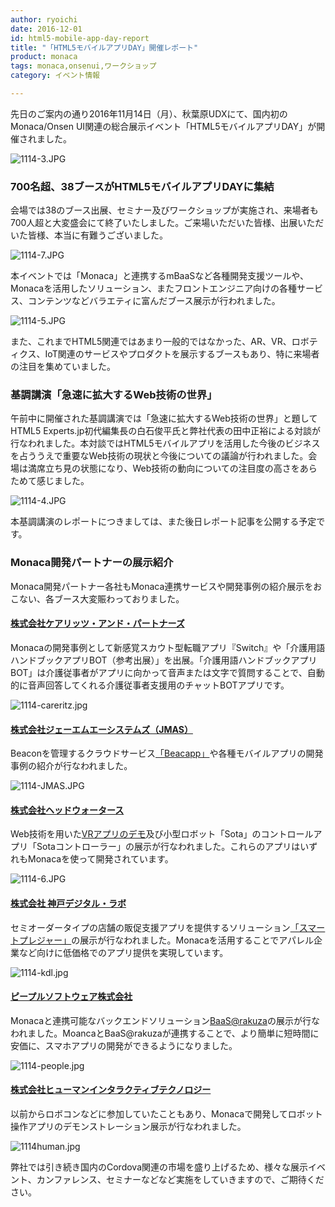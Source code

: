 ```yaml
---
author: ryoichi
date: 2016-12-01
id: html5-mobile-app-day-report
title: "「HTML5モバイルアプリDAY」開催レポート"
product: monaca
tags: monaca,onsenui,ワークショップ
category: イベント情報

---
```





先日のご案内の通り2016年11月14日（月）、秋葉原UDXにて、国内初のMonaca/Onsen UI関連の総合展示イベント「HTML5モバイルアプリDAY」が開催されました。

![1114-3.JPG](/blog/content/images/2016/Dec/1114-3.JPG)


### 700名超、38ブースがHTML5モバイルアプリDAYに集結

会場では38のブース出展、セミナー及びワークショップが実施され、来場者も700人超と大変盛会にて終了いたしました。ご来場いただいた皆様、出展いただいた皆様、本当に有難うございました。


![1114-7.JPG](/blog/content/images/2016/Dec/1114-7.JPG)



本イベントでは「Monaca」と連携するmBaaSなど各種開発支援ツールや、Monacaを活用したソリューション、またフロントエンジニア向けの各種サービス、コンテンツなどバラエティに富んだブース展示が行われました。

![1114-5.JPG](/blog/content/images/2016/Dec/1114-5.JPG)



また、これまでHTML5関連ではあまり一般的ではなかった、AR、VR、ロボティクス、IoT関連のサービスやプロダクトを展示するブースもあり、特に来場者の注目を集めていました。

### 基調講演「急速に拡大するWeb技術の世界」
午前中に開催された基調講演では「急速に拡大するWeb技術の世界」と題してHTML5 Experts.jp初代編集長の白石俊平氏と弊社代表の田中正裕による対談が行なわれました。本対談ではHTML5モバイルアプリを活用した今後のビジネスを占ううえで重要なWeb技術の現状と今後についての議論が行われました。会場は満席立ち見の状態になり、Web技術の動向についての注目度の高さをあらためて感じました。

![1114-4.JPG](/blog/content/images/2016/Dec/1114-4.JPG)

本基調講演のレポートにつきましては、また後日レポート記事を公開する予定です。


### Monaca開発パートナーの展示紹介

Monaca開発パートナー各社もMonaca連携サービスや開発事例の紹介展示をおこない、各ブース大変賑わっておりました。




#### [株式会社ケアリッツ・アンド・パートナーズ](http://https://www.careritz.co.jp/it/)
Monacaの開発事例として新感覚スカウト型転職アプリ『Switch』や「介護用語ハンドブックアプリBOT（参考出展）」を出展。「介護用語ハンドブックアプリBOT」は介護従事者がアプリに向かって音声または文字で質問することで、自動的に音声回答してくれる介護従事者支援用のチャットBOTアプリです。


![1114-careritz.jpg](/blog/content/images/2016/Dec/1114-careritz.jpg)



#### [株式会社ジェーエムエーシステムズ（JMAS）](https://www.jmas.co.jp/)
Beaconを管理するクラウドサービス[「Beacapp」](https://www.jmas.co.jp/services/beacap.php)や各種モバイルアプリの開発事例の紹介が行なわれました。


![1114-JMAS.JPG](/blog/content/images/2016/Dec/1114-JMAS.JPG)


#### [株式会社ヘッドウォータース](http://www.headwaters.co.jp/)
Web技術を用いた[VRアプリのデモ](http://www.headwaters.co.jp/service/webvr.html)及び小型ロボット「Sota」のコントロールアプリ「Sotaコントローラー」の展示が行なわれました。これらのアプリはいずれもMonacaを使って開発されています。

![1114-6.JPG](/blog/content/images/2016/Dec/1114-6.JPG)


#### [株式会社 神戸デジタル・ラボ](http://www.kdl.co.jp/)
セミオーダータイプの店舗の販促支援アプリを提供するソリューション[「スマートプレジャー」](http://smartpleasure.jp/)の展示が行なわれました。Monacaを活用することでアパレル企業など向けに低価格でのアプリ提供を実現しています。


![1114-kdl.jpg](/blog/content/images/2016/Dec/1114-kdl.jpg)




#### [ピープルソフトウェア株式会社](http://www.pscsrv.co.jp/)
Monacaと連携可能なバックエンドソリューション[BaaS@rakuza](http://www.raku-za.jp/baas/)の展示が行なわれました。MoancaとBaaS@rakuzaが連携することで、より簡単に短時間に安価に、スマホアプリの開発ができるようになりました。


![1114-people.jpg](/blog/content/images/2016/Dec/1114-people.jpg)



#### [株式会社ヒューマンインタラクティブテクノロジー](http://www.hit-inc.jp/)
以前からロボコンなどに参加していたこともあり、Monacaで開発してロボット操作アプリのデモンストレーション展示が行なわれました。


![1114human.jpg](/blog/content/images/2016/Dec/1114human.jpg)


弊社では引き続き国内のCordova関連の市場を盛り上げるため、様々な展示イベント、カンファレンス、セミナーなどなど実施をしていきますので、ご期待ください。





